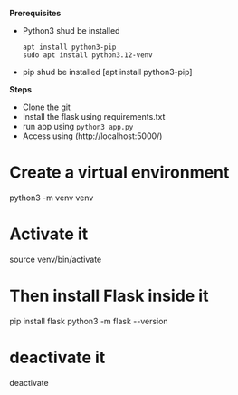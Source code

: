 **Prerequisites**
- Python3 shud be installed
  
  ```
  apt install python3-pip
  sudo apt install python3.12-venv

  ```
- pip shud be installed [apt install python3-pip]

**Steps**
- Clone the git
- Install the flask using requirements.txt
- run app using `python3 app.py` 
- Access using (http://localhost:5000/)


# Create a virtual environment
python3 -m venv venv

# Activate it
source venv/bin/activate

# Then install Flask inside it
pip install flask
python3 -m flask --version


# deactivate it
deactivate






